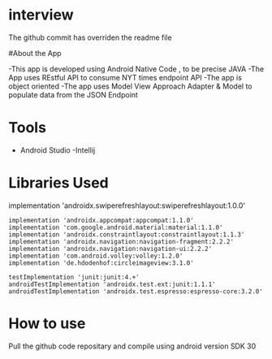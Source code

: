 # interview

The github commit has overriden the readme file 


#About the App 

-This app is developed using Android Native Code , to be precise JAVA 
-The App uses REstful API to consume NYT times endpoint API
-The app is object oriented 
-The app uses Model View Approach Adapter & Model to populate data from the JSON Endpoint 


# Tools 
- Android Studio 
-Intellij 

# Libraries Used 

  implementation 'androidx.swiperefreshlayout:swiperefreshlayout:1.0.0'

    implementation 'androidx.appcompat:appcompat:1.1.0'
    implementation 'com.google.android.material:material:1.1.0'
    implementation 'androidx.constraintlayout:constraintlayout:1.1.3'
    implementation 'androidx.navigation:navigation-fragment:2.2.2'
    implementation 'androidx.navigation:navigation-ui:2.2.2'
    implementation 'com.android.volley:volley:1.2.0'
    implementation 'de.hdodenhof:circleimageview:3.1.0'

    testImplementation 'junit:junit:4.+'
    androidTestImplementation 'androidx.test.ext:junit:1.1.1'
    androidTestImplementation 'androidx.test.espresso:espresso-core:3.2.0'


# How to use 

Pull the github code repositary and compile using android version  SDK 30 






 
